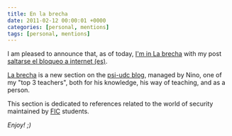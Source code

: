 ```yaml
---
title: En la brecha
date: 2011-02-12 00:00:01 +0000
categories: [personal, mentions]
tags: [personal, mentions]
---
```


I am pleased to announce that, as of today, [I'm in La brecha](http://psi-udc.blogspot.com/2011/02/bloqueos-internet-que-hacemos.html) with my post [saltarse el bloqueo a internet (es)](http://rubenhortas.blogspot.com/2011/02/saltarse-el-bloqueo-internet.html). 

[La brecha](http://psi-udc.blogspot.com/2012/02/en-la-brecha.html?m=0) is a new section on the [psi-udc blog](http://psi-udc.blogspot.com/?m=0), managed by Nino, one of my "top 3 teachers", both for his knowledge, his way of teaching, and as a person.

This section is dedicated to references related to the world of security maintained by [FIC](https://www.fic.udc.es/gl) students.

_Enjoy! ;)_
